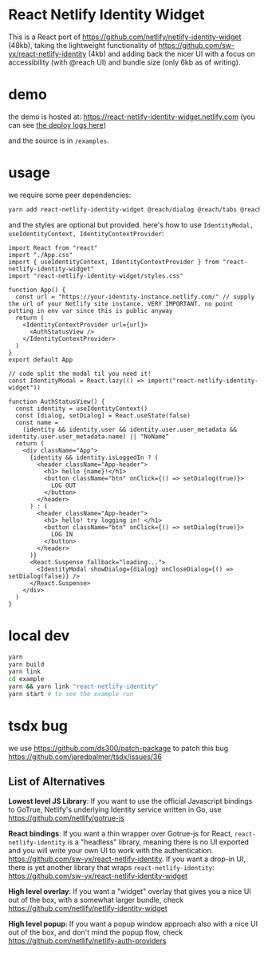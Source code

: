 # React Netlify Identity Widget

This is a React port of https://github.com/netlify/netlify-identity-widget (48kb), taking the lightweight functionality of https://github.com/sw-yx/react-netlify-identity (4kb) and adding back the nicer UI with a focus on accessibility (with @reach UI) and bundle size (only 6kb as of writing).

# demo

the demo is hosted at: https://react-netlify-identity-widget.netlify.com (you can see [the deploy logs here](https://app.netlify.com/sites/react-netlify-identity-widget/deploys))

and the source is in `/examples`.

# usage

we require some peer dependencies:

```bash
yarn add react-netlify-identity-widget @reach/dialog @reach/tabs @reach/visually-hidden
```

and the styles are optional but provided. here's how to use `IdentityModal, useIdentityContext, IdentityContextProvider`:

```tsx
import React from "react"
import "./App.css"
import { useIdentityContext, IdentityContextProvider } from "react-netlify-identity-widget"
import "react-netlify-identity-widget/styles.css"

function App() {
  const url = "https://your-identity-instance.netlify.com/" // supply the url of your Netlify site instance. VERY IMPORTANT. no point putting in env var since this is public anyway
  return (
    <IdentityContextProvider url={url}>
      <AuthStatusView />
    </IdentityContextProvider>
  )
}
export default App

// code split the modal til you need it!
const IdentityModal = React.lazy(() => import("react-netlify-identity-widget"))

function AuthStatusView() {
  const identity = useIdentityContext()
  const [dialog, setDialog] = React.useState(false)
  const name =
    (identity && identity.user && identity.user.user_metadata && identity.user.user_metadata.name) || "NoName"
  return (
    <div className="App">
      {identity && identity.isLoggedIn ? (
        <header className="App-header">
          <h1> hello {name}!</h1>
          <button className="btn" onClick={() => setDialog(true)}>
            LOG OUT
          </button>
        </header>
      ) : (
        <header className="App-header">
          <h1> hello! try logging in! </h1>
          <button className="btn" onClick={() => setDialog(true)}>
            LOG IN
          </button>
        </header>
      )}
      <React.Suspense fallback="loading...">
        <IdentityModal showDialog={dialog} onCloseDialog={() => setDialog(false)} />
      </React.Suspense>
    </div>
  )
}
```

# local dev

```bash
yarn
yarn build
yarn link
cd example
yarn && yarn link "react-netlify-identity"
yarn start # to see the example run
```

# tsdx bug

we use https://github.com/ds300/patch-package to patch this bug https://github.com/jaredpalmer/tsdx/issues/36

## List of Alternatives

**Lowest level JS Library**: If you want to use the official Javascript bindings to GoTrue, Netlify's underlying Identity service written in Go, use https://github.com/netlify/gotrue-js

**React bindings**: If you want a thin wrapper over Gotrue-js for React, `react-netlify-identity` is a "headless" library, meaning there is no UI exported and you will write your own UI to work with the authentication. https://github.com/sw-yx/react-netlify-identity. If you want a drop-in UI, there is yet another library that wraps `react-netlify-identity`: https://github.com/sw-yx/react-netlify-identity-widget

**High level overlay**: If you want a "widget" overlay that gives you a nice UI out of the box, with a somewhat larger bundle, check https://github.com/netlify/netlify-identity-widget

**High level popup**: If you want a popup window approach also with a nice UI out of the box, and don't mind the popup flow, check https://github.com/netlify/netlify-auth-providers

